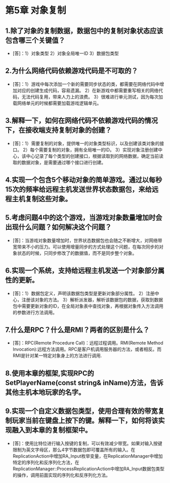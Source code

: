 # 第5章 对象复制
## 1.除了对象的复制数据，数据包中的复制对象状态应该包含哪三个关键值？
- [答]：1）对象类型 2）对象全局唯一ID 3）数据包类型

## 2.为什么网络代码依赖游戏代码是不可取的？
- [答]：1）游戏中每次添加一个新的需要同步状态的类，都需要在网络代码中增加对应的创建生成代码，容易遗漏。 2）在新游戏中都需要重写相关的网络代码，无法代码复用，带来人力上的浪费。 3）很难进行单元测试，因为每次加载网络单元的时候都需要加载游戏逻辑单元。

## 3.解释一下，如何在网络代码不依赖游戏代码的情况下，在接收端支持复制对象的创建？
- [答]：1）需要复制的对象，提供唯一的对象类型标识，以及创建该类对象的接口。 2）每个需要复制的对象，拥有全局唯一的ID。 3）实现对象注册创建中心，该中心记录了每个类型的创建接口，根据读取到的网络数据，确定当前读取的数据对象，是需要通过哪个接口进行创建。

## 4.实现一个包含5个移动对象的简单游戏。通过以每秒15次的频率给远程主机发送世界状态数据包，来给远程主机复制这些对象。
## 5.考虑问题4中的这个游戏，当游戏对象数量增加时会出现什么问题？如何解决这个问题？
- [答]：当游戏对象数量增加时，世界状态数据包也会随之不断增大，对网络带宽带来不小的压力。可以使用增量同步的方式处理这个问题，在每次同步的对象状态的时候，只同步修改了的数据值，而不是同步整个对象。
## 6.实现一个系统，支持给远程主机发送一个对象部分属性的更新。
- [答]：1）数据包定义，声明该数据包类型是更新对象部分属性。 2）注册中心，注册该对象的方法。 3）解析派发器，解析该数据包的数据，获取到数据包中需要更新对象的ID，在全局对象表中查找对象，再根据对象传入方法调用的参数进行方法调用。
## 7.什么是RPC？什么是RMI？两者的区别是什么？
- [答]：RPC(Remote Procedure Call)：远程过程调用。RMI(Remote Method Invocation):远程方法调用。RPC是客户机调用服务器的方法，或者相反。而RMI是针对某一特定对象身上的方法进行调用.
## 8.使用本章的框架,实现RPC的SetPlayerName(const string& inName)方法，告诉其他主机本地玩家的名字。
## 9.实现一个自定义数据包类型，使用合理有效的带宽复制玩家当前在键盘上按下的键。解释一下，如何将该实现融入到本章的复制框架中。
- [答]：使用比特位进行输入按键的复制，可以有效减少带宽。如果对输入按键限制为英文字母区，那么4字节数据包即可覆盖所有的输入。在ReplicationAction中增加RA_Input枚举变量，在ReplicationManager中增加特定的序列化和反序列化方法，在ReplicationManager::ProcessReplicationAction中增加RA_Input数据包类型的操作，调用前面实现的序列化和反序列化方法。